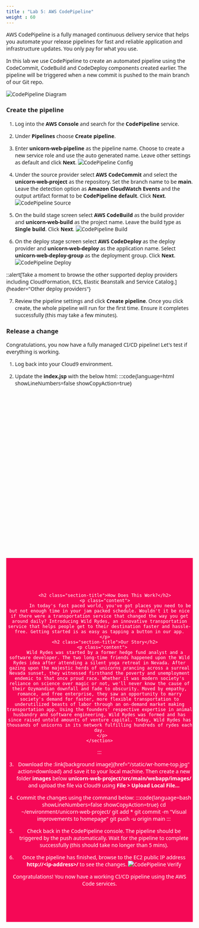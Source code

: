 ```yaml
---
title : "Lab 5: AWS CodePipeline"
weight : 60
---
```


AWS CodePipeline is a fully managed continuous delivery service that helps you automate your release pipelines for fast and reliable application and infrastructure updates. You only pay for what you use.

In this lab we use CodePipeline to create an automated pipeline using the CodeCommit, CodeBuild and CodeDeploy components created earlier. The pipeline will be triggered when a new commit is pushed to the main branch of our Git repo.

![CodePipeline Diagram](/static/progress-diagram-codepipeline.png)

### Create the pipeline

1. Log into the **AWS Console** and search for the **CodePipeline** service.

2. Under **Pipelines** choose **Create pipeline**.

3. Enter **unicorn-web-pipeline** as the pipeline name. Choose to create a new service role and use the auto generated name. Leave other settings as default and click **Next**.
![CodePipeline Config](/static/codepipeline-config.png)


4. Under the source provider select **AWS CodeCommit** and select the **unicorn-web-project** as the repository. Set the branch name to be **main**. Leave the detection option as **Amazon CloudWatch Events** and the output artifact format to be **CodePipeline default**. Click **Next**.
![CodePipeline Source](/static/codepipeline-source.png)


5. On the build stage screen select **AWS CodeBuild** as the build provider and **unicorn-web-build** as the project name. Leave the build type as **Single build**. Click **Next**.
![CodePipeline Build](/static/codepipeline-build.png)

6. On the deploy stage screen select **AWS CodeDeploy** as the deploy provider and **unicorn-web-deploy** as the application name. Select **unicorn-web-deploy-group** as the deployment group. Click **Next**.
![CodePipeline Deploy](/static/codepipeline-deploy.png)

::alert[Take a moment to browse the other supported deploy providers including CloudFormation, ECS, Elastic Beanstalk and Service Catalog.]{header="Other deploy providers"}

7. Review the pipeline settings and click **Create pipeline**. Once you click create, the whole pipeline will run for the first time. Ensure it completes successfully (this may take a few minutes).

### Release a change
Congratulations, you now have a fully managed CI/CD pipeline! Let's test if everything is working.

1. Log back into your Cloud9 environment.

2. Update the **index.jsp** with the below html:
:::code{language=html showLineNumbers=false showCopyAction=true}
<!doctype html>

<html lang="en">
<head>
  <meta charset="utf-8">
  <style>
    body{
        font-family:'Segoe UI', Tahoma, Geneva, Verdana, sans-serif;
    }
    .site-header .title{
        background: url(images/wr-home-top.jpg) no-repeat top;
        background-size: cover;
        padding-bottom: 70.2753441802%;
        margin: 0;
        text-indent: -999em;
        position: relative;
    }
    .home-about {
        background: #f50856;
        color: #fff;
        padding: 5rem 0;
        text-align: center;
    }
    </style>
  <title>Wild Rydes</title>
</head>

<body>
    <header class="site-header">
        <h1 class="title">Wild Rydes</h1>
    </header>
    <section class="home-about">
        
        <h2 class="section-title">How Does This Work?</h2>
        <p class="content">
            In today's fast paced world, you've got places you need to be but not enough time in your jam packed schedule. Wouldn't it be nice if there were a transportation service that changed the way you get around daily? Introducing Wild Rydes, an innovative transportation service that helps people get to their destination faster and hassle-free. Getting started is as easy as tapping a button in our app.
        </p>
        <h2 class="section-title">Our Story</h2>
      <p class="content">
        Wild Rydes was started by a former hedge fund analyst and a software developer. The two long-time friends happened upon the Wild Rydes idea after attending a silent yoga retreat in Nevada. After gazing upon the majestic herds of unicorns prancing across a surreal Nevada sunset, they witnessed firsthand the poverty and unemployment endemic to that once proud race. Whether it was modern society's reliance on science over magic or not, we'll never know the cause of their Ozymandian downfall and fade to obscurity. Moved by empathy, romance, and free enterprise, they saw an opportunity to marry society's demand for faster, more flexible transportation to underutilized beasts of labor through an on-demand market making transportation app. Using the founders' respective expertise in animal husbandry and software engineering, Wild Rydes was formed and has since raised untold amounts of venture capital. Today, Wild Rydes has thousands of unicorns in its network fulfilling hundreds of rydes each day.
      </p>
    </section>
    

</body>
</html>
:::

3. Download the :link[background image]{href="/static/wr-home-top.jpg" action=download} and save it to your local machine. Then create a new folder **images** below **unicorn-web-project/src/main/webapp/images/** and upload the file via Cloud9 using **File > Upload Local File...**

4. Commit the changes using the command below:
:::code{language=bash showLineNumbers=false showCopyAction=true}
cd ~/environment/unicorn-web-project/
git add *
git commit -m "Visual improvements to homepage"
git push -u origin main
:::

5. Check back in the CodePipeline console. The pipeline should be triggered by the push automatically. Wait for the pipeline to complete successfully (this should take no longer than 5 mins).

6. Once the pipeline has finished, browse to the EC2 public IP address **http://\<ip-address\>/** to see the changes.
![CodePipeline Verify](/static/codepipeline-verify.png)

Congratulations! You now have a working CI/CD pipeline using the AWS Code services.
